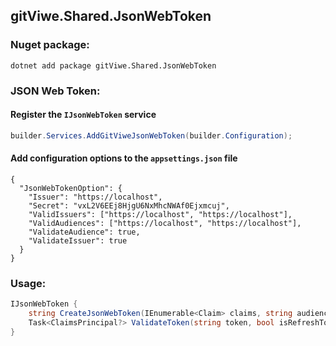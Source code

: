 ## gitViwe.Shared.JsonWebToken

### Nuget package:
```
dotnet add package gitViwe.Shared.JsonWebToken 
```

### JSON Web Token:
#### Register the `IJsonWebToken` service
```csharp
builder.Services.AddGitViweJsonWebToken(builder.Configuration);
```

#### Add configuration options to the `appsettings.json` file
```
{
  "JsonWebTokenOption": {
    "Issuer": "https://localhost",
    "Secret": "vxL2V6EEj8HjgU6NxMhcNWAf0Ejxmcuj",
    "ValidIssuers": ["https://localhost", "https://localhost"],
    "ValidAudiences": ["https://localhost", "https://localhost"],
    "ValidateAudience": true,
    "ValidateIssuer": true
  }
}
```

### Usage:

```csharp
IJsonWebToken {
    string CreateJsonWebToken(IEnumerable<Claim> claims, string audience);
    Task<ClaimsPrincipal?> ValidateToken(string token, bool isRefreshToken = false);
}
```